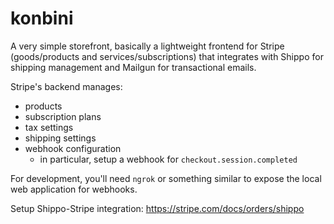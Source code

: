 # konbini

A very simple storefront, basically a lightweight frontend for Stripe (goods/products and services/subscriptions) that integrates with Shippo for shipping management and Mailgun for transactional emails.

Stripe's backend manages:
- products
- subscription plans
- tax settings
- shipping settings
- webhook configuration
    - in particular, setup a webhook for `checkout.session.completed`

For development, you'll need `ngrok` or something similar to expose the local web application for webhooks.

Setup Shippo-Stripe integration: <https://stripe.com/docs/orders/shippo>